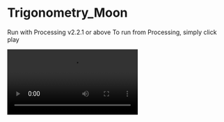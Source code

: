 # Trigonometry_Moon

Run with Processing v2.2.1 or above
To run from Processing, simply click play

![giffffy](moon.mov)
